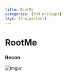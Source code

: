 ```yaml
---
title: RootMe
categories: [THM Writeups]
tags: [thm,pentest]
---
```

# RootMe

### Recon 

![Imgur](https://i.imgur.com/YOhMTDk.png)
